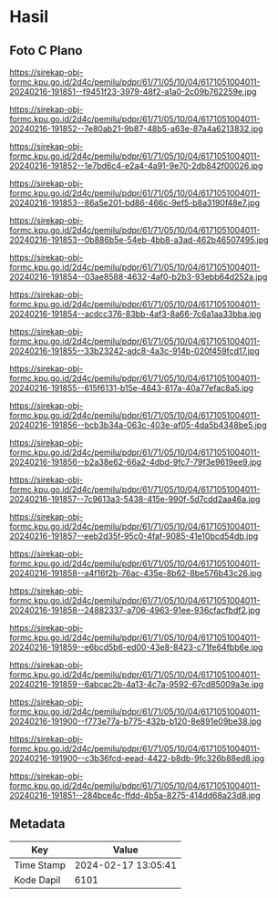 # Hasil

## Foto C Plano

https://sirekap-obj-formc.kpu.go.id/2d4c/pemilu/pdpr/61/71/05/10/04/6171051004011-20240216-191851--f9451f23-3979-48f2-a1a0-2c09b762259e.jpg

https://sirekap-obj-formc.kpu.go.id/2d4c/pemilu/pdpr/61/71/05/10/04/6171051004011-20240216-191852--7e80ab21-9b87-48b5-a63e-87a4a6213832.jpg

https://sirekap-obj-formc.kpu.go.id/2d4c/pemilu/pdpr/61/71/05/10/04/6171051004011-20240216-191852--1e7bd6c4-e2a4-4a91-9e70-2db842f00026.jpg

https://sirekap-obj-formc.kpu.go.id/2d4c/pemilu/pdpr/61/71/05/10/04/6171051004011-20240216-191853--86a5e201-bd86-466c-9ef5-b8a3190f48e7.jpg

https://sirekap-obj-formc.kpu.go.id/2d4c/pemilu/pdpr/61/71/05/10/04/6171051004011-20240216-191853--0b886b5e-54eb-4bb8-a3ad-462b46507495.jpg

https://sirekap-obj-formc.kpu.go.id/2d4c/pemilu/pdpr/61/71/05/10/04/6171051004011-20240216-191854--03ae8588-4632-4af0-b2b3-93ebb64d252a.jpg

https://sirekap-obj-formc.kpu.go.id/2d4c/pemilu/pdpr/61/71/05/10/04/6171051004011-20240216-191854--acdcc376-83bb-4af3-8a66-7c6a1aa33bba.jpg

https://sirekap-obj-formc.kpu.go.id/2d4c/pemilu/pdpr/61/71/05/10/04/6171051004011-20240216-191855--33b23242-adc8-4a3c-914b-020f459fcd17.jpg

https://sirekap-obj-formc.kpu.go.id/2d4c/pemilu/pdpr/61/71/05/10/04/6171051004011-20240216-191855--615f6131-b15e-4843-817a-40a77efac8a5.jpg

https://sirekap-obj-formc.kpu.go.id/2d4c/pemilu/pdpr/61/71/05/10/04/6171051004011-20240216-191856--bcb3b34a-063c-403e-af05-4da5b4348be5.jpg

https://sirekap-obj-formc.kpu.go.id/2d4c/pemilu/pdpr/61/71/05/10/04/6171051004011-20240216-191856--b2a38e62-66a2-4dbd-9fc7-79f3e9619ee9.jpg

https://sirekap-obj-formc.kpu.go.id/2d4c/pemilu/pdpr/61/71/05/10/04/6171051004011-20240216-191857--7c9613a3-5438-415e-990f-5d7cdd2aa46a.jpg

https://sirekap-obj-formc.kpu.go.id/2d4c/pemilu/pdpr/61/71/05/10/04/6171051004011-20240216-191857--eeb2d35f-95c0-4faf-9085-41e10bcd54db.jpg

https://sirekap-obj-formc.kpu.go.id/2d4c/pemilu/pdpr/61/71/05/10/04/6171051004011-20240216-191858--a4f16f2b-76ac-435e-8b62-8be576b43c26.jpg

https://sirekap-obj-formc.kpu.go.id/2d4c/pemilu/pdpr/61/71/05/10/04/6171051004011-20240216-191858--24882337-a706-4963-91ee-936cfacfbdf2.jpg

https://sirekap-obj-formc.kpu.go.id/2d4c/pemilu/pdpr/61/71/05/10/04/6171051004011-20240216-191859--e6bcd5b6-ed00-43e8-8423-c71fe64fbb6e.jpg

https://sirekap-obj-formc.kpu.go.id/2d4c/pemilu/pdpr/61/71/05/10/04/6171051004011-20240216-191859--6abcac2b-4a13-4c7a-9592-67cd85009a3e.jpg

https://sirekap-obj-formc.kpu.go.id/2d4c/pemilu/pdpr/61/71/05/10/04/6171051004011-20240216-191900--f773e77a-b775-432b-b120-8e891e09be38.jpg

https://sirekap-obj-formc.kpu.go.id/2d4c/pemilu/pdpr/61/71/05/10/04/6171051004011-20240216-191900--c3b36fcd-eead-4422-b8db-9fc326b88ed8.jpg

https://sirekap-obj-formc.kpu.go.id/2d4c/pemilu/pdpr/61/71/05/10/04/6171051004011-20240216-191851--284bce4c-ffdd-4b5a-8275-414dd68a23d8.jpg


## Metadata

| Key        | Value               |
| ---------- | ------------------- |
| Time Stamp | 2024-02-17 13:05:41 |
| Kode Dapil | 6101                |



